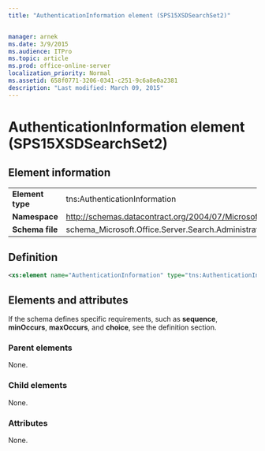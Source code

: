 ```yaml
---
title: "AuthenticationInformation element (SPS15XSDSearchSet2)"


manager: arnek
ms.date: 3/9/2015
ms.audience: ITPro
ms.topic: article
ms.prod: office-online-server
localization_priority: Normal
ms.assetid: 658f0771-3206-0341-c251-9c6a8e0a2381
description: "Last modified: March 09, 2015"
---
```


# AuthenticationInformation element (SPS15XSDSearchSet2)

 
  
## Element information

|||
|:-----|:-----|
|**Element type** <br/> |tns:AuthenticationInformation  <br/> |
|**Namespace** <br/> |http://schemas.datacontract.org/2004/07/Microsoft.Office.Server.Search.Administration  <br/> |
|**Schema file** <br/> |schema_Microsoft.Office.Server.Search.Administration.xsd  <br/> |
   
## Definition

```XML
<xs:element name="AuthenticationInformation" type="tns:AuthenticationInformation"></xs:element>

```

## Elements and attributes

If the schema defines specific requirements, such as **sequence**, **minOccurs**, **maxOccurs**, and **choice**, see the definition section. 
  
### Parent elements

None.
  
### Child elements

None.
  
### Attributes

None.
  

